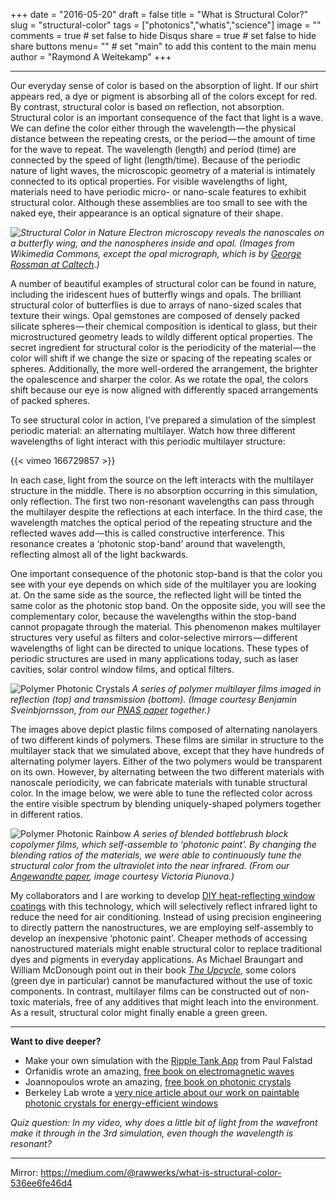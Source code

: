 +++
date = "2016-05-20"
draft = false
title = "What is Structural Color?"
slug = "structural-color"
tags = ["photonics","whatis","science"]
image = ""
comments = true	# set false to hide Disqus
share = true	# set false to hide share buttons
menu= ""		# set "main" to add this content to the main menu
author = "Raymond A Weitekamp"
+++

---


Our everyday sense of color is based on the absorption of light. If our shirt appears red, a dye or pigment is absorbing all of the colors except for red. By contrast, structural color is based on reflection, not absorption. Structural color is an important consequence of the fact that light is a wave. We can define the color either through the wavelength — the physical distance between the repeating crests, or the period — the amount of time for the wave to repeat. The wavelength (length) and period (time) are connected by the speed of light (length/time). Because of the periodic nature of light waves, the microscopic geometry of a material is intimately connected to its optical properties. For visible wavelengths of light, materials need to have periodic micro- or nano-scale features to exhibit structural color. Although these assemblies are too small to see with the naked eye, their appearance is an optical signature of their shape.

*![Structural Color in Nature](/media/structural_color.jpeg)
Electron microscopy reveals the nanoscales on a butterfly wing, and the nanospheres inside and opal. (Images from Wikimedia Commons, except the opal micrograph, which is by [George Rossman at Caltech](http://minerals.gps.caltech.edu/).)*

A number of beautiful examples of structural color can be found in nature, including the iridescent hues of butterfly wings and opals. The brilliant structural color of butterflies is due to arrays of nano-sized scales that texture their wings. Opal gemstones are composed of densely packed silicate spheres — their chemical composition is identical to glass, but their microstructured geometry leads to wildly different optical properties. The secret ingredient for structural color is the periodicity of the material — the color will shift if we change the size or spacing of the repeating scales or spheres. Additionally, the more well-ordered the arrangement, the brighter the opalescence and sharper the color. As we rotate the opal, the colors shift because our eye is now aligned with differently spaced arrangements of packed spheres.

To see structural color in action, I’ve prepared a simulation of the simplest periodic material: an alternating multilayer. Watch how three different wavelengths of light interact with this periodic multilayer structure:

{{< vimeo 166729857 >}}

In each case, light from the source on the left interacts with the multilayer structure in the middle. There is no absorption occurring in this simulation, only reflection. The first two non-resonant wavelengths can pass through the multilayer despite the reflections at each interface. In the third case, the wavelength matches the optical period of the repeating structure and the reflected waves add — this is called constructive interference. This resonance creates a ‘photonic stop-band’ around that wavelength, reflecting almost all of the light backwards.

One important consequence of the photonic stop-band is that the color you see with your eye depends on which side of the multilayer you are looking at. On the same side as the source, the reflected light will be tinted the same color as the photonic stop band. On the opposite side, you will see the complementary color, because the wavelengths within the stop-band cannot propagate through the material. This phenomenon makes multilayer structures very useful as filters and color-selective mirrors — different wavelengths of light can be directed to unique locations. These types of periodic structures are used in many applications today, such as laser cavities, solar control window films, and optical filters.

![Polymer Photonic Crystals](/media/Weitekamp_PNAS_films.jpeg)
*A series of polymer multilayer films imaged in reflection (top) and transmission (bottom). (Image courtesy Benjamin Sveinbjornsson, from our [PNAS paper](http://www.pnas.org/content/109/36/14332.full) together.)*

The images above depict plastic films composed of alternating nanolayers of two different kinds of polymers. These films are similar in structure to the multilayer stack that we simulated above, except that they have hundreds of alternating polymer layers. Either of the two polymers would be transparent on its own. However, by alternating between the two different materials with nanoscale periodicity, we can fabricate materials with tunable structural color. In the image below, we were able to tune the reflected color across the entire visible spectrum by blending uniquely-shaped polymers together in different ratios.

![Polymer Photonic Rainbow](/media/polymer-photonic-rainbow.jpeg)
*A series of blended bottlebrush block copolymer films, which self-assemble to ‘photonic paint’. By changing the blending ratios of the materials, we were able to continuously tune the structural color from the ultraviolet into the near infrared. (From our [Angewandte paper](http://onlinelibrary.wiley.com/doi/10.1002/anie.201205743/abstract), image courtesy Victoria Piunova.)*

My collaborators and I are working to develop [DIY heat-reflecting window coatings](http://newscenter.lbl.gov/2016/02/25/berkeley-lab-scientists-developing-paint-on-coating-for-energy-efficient-windows/) with this technology, which will selectively reflect infrared light to reduce the need for air conditioning. Instead of using precision engineering to directly pattern the nanostructures, we are employing self-assembly to develop an inexpensive ‘photonic paint’. Cheaper methods of accessing nanostructured materials might enable structural color to replace traditional dyes and pigments in everyday applications. As Michael Braungart and William McDonough point out in their book [*The Upcycle*](http://www.mcdonough.com/writings/the-upcycle/), some colors (green dye in particular) cannot be manufactured without the use of toxic components. In contrast, multilayer films can be constructed out of non-toxic materials, free of any additives that might leach into the environment. As a result, structural color might finally enable a green green.

****

**Want to dive deeper?**

* Make your own simulation with the [Ripple Tank App](http://itunes.apple.com/us/app/ripple-tank/id453338629) from Paul Falstad
* Orfanidis wrote an amazing, [free book on electromagnetic waves](http://www.ece.rutgers.edu/~orfanidi/ewa/)
* Joannopoulos wrote an amazing, [free book on photonic crystals](http://ab-initio.mit.edu/book/)
* Berkeley Lab wrote a [very nice article about our work on paintable photonic crystals for energy-efficient windows](http://newscenter.lbl.gov/2016/02/25/berkeley-lab-scientists-developing-paint-on-coating-for-energy-efficient-windows/)

*Quiz question: In my video, why does a little bit of light from the wavefront make it through in the 3rd simulation, even though the wavelength is resonant?*

***

Mirror: https://medium.com/@rawwerks/what-is-structural-color-536ee6fe46d4
